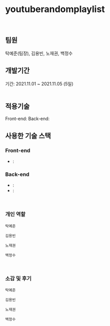 # youtuberandomplaylist
<!-- 감사합니다 -->
</br>

## 팀원
탁예준(팀장), 김용빈, 노재권, 백정수
</br>
<!-- 7조입니다 -->
## 개발기간

기간: 2021.11.01 ~ 2021.11.05 (5일)  
</br>

## 적용기술
Front-end: 
Back-end: 
</br>

## 사용한 기술 스택
### Front-end
- : 


### Back-end
-  : 
-  :

</br>


### 개인 역할
<code>탁예준</code> 

<code>김용빈</code>

<code>노재권</code> 

<code>백정수</code> 

</br>

### 소감 및 후기
<code>탁예준</code> 

<code>김용빈</code>

<code>노재권</code> 

<code>백정수</code> 
